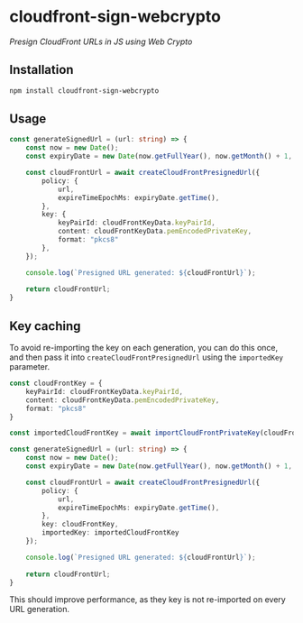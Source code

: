 # cloudfront-sign-webcrypto
*Presign CloudFront URLs in JS using Web Crypto*

## Installation
```bash
npm install cloudfront-sign-webcrypto
```

## Usage
```ts
const generateSignedUrl = (url: string) => {
    const now = new Date();
    const expiryDate = new Date(now.getFullYear(), now.getMonth() + 1, 1);

    const cloudFrontUrl = await createCloudFrontPresignedUrl({
        policy: {
            url,
            expireTimeEpochMs: expiryDate.getTime(),
        },
        key: {
            keyPairId: cloudFrontKeyData.keyPairId,
            content: cloudFrontKeyData.pemEncodedPrivateKey,
            format: "pkcs8"
        },
    });

    console.log(`Presigned URL generated: ${cloudFrontUrl}`);
    
    return cloudFrontUrl;
}
```

## Key caching
To avoid re-importing the key on each generation, you can do this once, and then pass it into `createCloudFrontPresignedUrl` using the `importedKey` parameter.

```ts
const cloudFrontKey = {
    keyPairId: cloudFrontKeyData.keyPairId,
    content: cloudFrontKeyData.pemEncodedPrivateKey,
    format: "pkcs8"
}

const importedCloudFrontKey = await importCloudFrontPrivateKey(cloudFrontKey);

const generateSignedUrl = (url: string) => {
    const now = new Date();
    const expiryDate = new Date(now.getFullYear(), now.getMonth() + 1, 1);

    const cloudFrontUrl = await createCloudFrontPresignedUrl({
        policy: {
            url,
            expireTimeEpochMs: expiryDate.getTime(),
        },
        key: cloudFrontKey,
        importedKey: importedCloudFrontKey
    });

    console.log(`Presigned URL generated: ${cloudFrontUrl}`);
    
    return cloudFrontUrl;
}
```

This should improve performance, as they key is not re-imported on every URL generation.